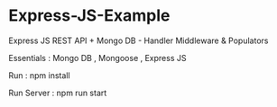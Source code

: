 # Express-JS-Example
Express JS REST API + Mongo DB - Handler Middleware & Populators

Essentials : Mongo DB , Mongoose , Express JS

Run : npm install
 
Run Server : npm run start
